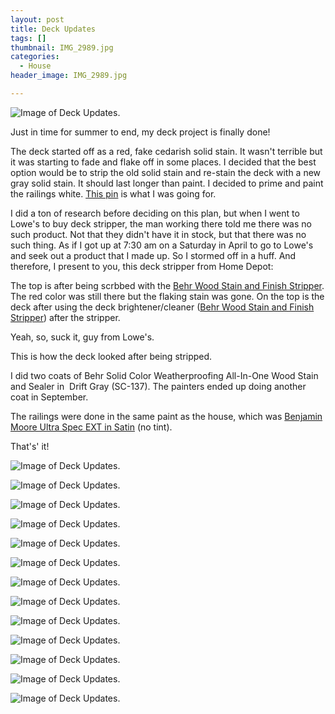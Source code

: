 ```yaml
---
layout: post
title: Deck Updates
tags: []
thumbnail: IMG_2989.jpg
categories:
  - House
header_image: IMG_2989.jpg

---
```


![Image of Deck Updates.](/upload/IMG_2989.jpg)

Just in time for summer to end, my deck project is finally done!  
  

  

  

  

  

The deck started off as a red, fake cedarish solid stain. It wasn't terrible but it was starting to fade and flake off in some places. I decided that the best option would be to strip the old solid stain and re-stain the deck with a new gray solid stain. It should last longer than paint. I decided to prime and paint the railings white. [This pin](https://www.pinterest.com/pin/150166968800481535/) is what I was going for.

  

I did a ton of research before deciding on this plan, but when I went to Lowe's to buy deck stripper, the man working there told me there was no such product. Not that they didn't have it in stock, but that there was no such thing. As if I got up at 7:30 am on a Saturday in April to go to Lowe's and seek out a product that I made up. So I stormed off in a huff. And therefore, I present to you, this deck stripper from Home Depot:

  

  

  

The top is after being scrbbed with the [Behr Wood Stain and Finish Stripper](http://www.behr.com/consumer/products/wood-stains-finishes-cleaners-and-strippers/behr-premium-wood-stain-finish-stripper). The red color was still there but the flaking stain was gone. On the top is the deck after using the deck brightener/cleaner ([Behr Wood Stain and Finish Stripper](http://www.behr.com/consumer/products/wood-stains-finishes-cleaners-and-strippers/behr-premium-all-in-one-wood-cleaner)) after the stripper.

  

  

Yeah, so, suck it, guy from Lowe's.

  

  

This is how the deck looked after being stripped. 

  

  

I did two coats of Behr Solid Color Weatherproofing All-In-One Wood Stain and Sealer in  Drift Gray (SC-137). The painters ended up doing another coat in September.  

  

  

The railings were done in the same paint as the house, which was [Benjamin Moore Ultra Spec EXT in Satin](http://www.benjaminmoore.com/en-us/for-architects-and-designers/paint-products/ultra-spec-exterior-paint#piSheen=448&advs=0&tab=3) (no tint). 

  

  

  

  

That's' it!


![Image of Deck Updates.](/upload/IMG_1274.jpg)

![Image of Deck Updates.](/upload/IMG_1264.jpg)

![Image of Deck Updates.](/upload/IMG_1266.jpg)

![Image of Deck Updates.](/upload/IMG_1267.jpg)

![Image of Deck Updates.](/upload/IMG_1280.jpg)

![Image of Deck Updates.](/upload/IMG_1298.jpg)

![Image of Deck Updates.](/upload/IMG_1292.jpg)

![Image of Deck Updates.](/upload/IMG_1513.jpg)

![Image of Deck Updates.](/upload/IMG_1522.jpg)

![Image of Deck Updates.](/upload/IMG_2983.jpg)

![Image of Deck Updates.](/upload/IMG_2948.jpg)

![Image of Deck Updates.](/upload/IMG_2991.jpg)

![Image of Deck Updates.](/upload/IMG_2999.jpg)